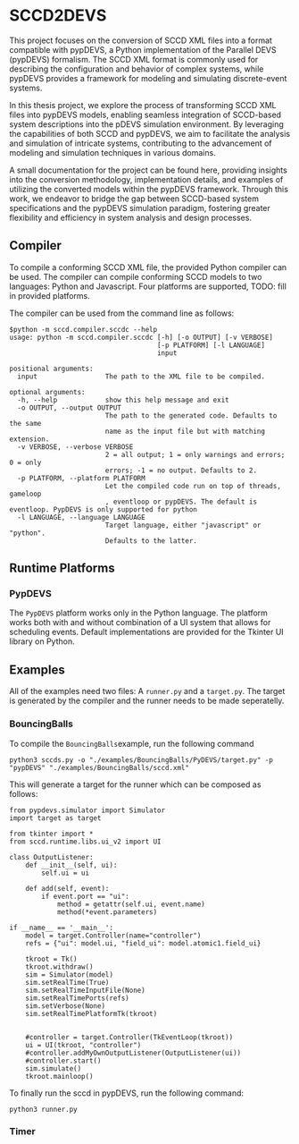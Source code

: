 # SCCD2DEVS
This project focuses on the conversion of SCCD XML files into a format compatible with pypDEVS, a Python implementation of the Parallel DEVS (pypDEVS) formalism. The SCCD XML format is commonly used for describing the configuration and behavior of complex systems, while pypDEVS provides a framework for modeling and simulating discrete-event systems.

In this thesis project, we explore the process of transforming SCCD XML files into pypDEVS models, enabling seamless integration of SCCD-based system descriptions into the pDEVS simulation environment. By leveraging the capabilities of both SCCD and pypDEVS, we aim to facilitate the analysis and simulation of intricate systems, contributing to the advancement of modeling and simulation techniques in various domains.

A small documentation for the project can be found here, providing insights into the conversion methodology, implementation details, and examples of utilizing the converted models within the pypDEVS framework. Through this work, we endeavor to bridge the gap between SCCD-based system specifications and the pypDEVS simulation paradigm, fostering greater flexibility and efficiency in system analysis and design processes.

## Compiler
To compile a conforming SCCD XML file, the provided Python compiler can be used. The compiler can compile conforming SCCD models to two languages: Python and Javascript. Four platforms are supported, TODO: fill in provided platforms.

The compiler can be used from the command line as follows:
```
$python -m sccd.compiler.sccdc --help
usage: python -m sccd.compiler.sccdc [-h] [-o OUTPUT] [-v VERBOSE]
                                     [-p PLATFORM] [-l LANGUAGE]
                                     input

positional arguments:
  input                 The path to the XML file to be compiled.

optional arguments:
  -h, --help            show this help message and exit
  -o OUTPUT, --output OUTPUT
                        The path to the generated code. Defaults to the same
                        name as the input file but with matching extension.
  -v VERBOSE, --verbose VERBOSE
                        2 = all output; 1 = only warnings and errors; 0 = only
                        errors; -1 = no output. Defaults to 2.
  -p PLATFORM, --platform PLATFORM
                        Let the compiled code run on top of threads, gameloop
                        , eventloop or pypDEVS. The default is eventloop. PypDEVS is only supported for python
  -l LANGUAGE, --language LANGUAGE
                        Target language, either "javascript" or "python".
                        Defaults to the latter.
```

## Runtime Platforms

### PypDEVS
The ```PypDEVS``` platform works only in the Python language. The platform works both with and without combination of a UI system that allows for scheduling events. Default implementations are provided for the Tkinter UI library on Python.

## Examples
All of the examples need two files: A ```runner.py``` and a ```target.py```. The target is generated by the compiler and the runner needs to be made seperatelly.

### BouncingBalls
To compile the ```BouncingBalls```example, run the following command

```
python3 sccds.py -o "./examples/BouncingBalls/PyDEVS/target.py" -p "pypDEVS" "./examples/BouncingBalls/sccd.xml"
```

This will generate a target for the runner which can be composed as follows:

```
from pypdevs.simulator import Simulator
import target as target

from tkinter import *
from sccd.runtime.libs.ui_v2 import UI

class OutputListener:
	def __init__(self, ui):
		self.ui = ui

	def add(self, event):
		if event.port == "ui":
			method = getattr(self.ui, event.name)
			method(*event.parameters)

if __name__ == '__main__':
	model = target.Controller(name="controller")
	refs = {"ui": model.ui, "field_ui": model.atomic1.field_ui}

	tkroot = Tk()
	tkroot.withdraw()
	sim = Simulator(model)
	sim.setRealTime(True)
	sim.setRealTimeInputFile(None)
	sim.setRealTimePorts(refs)
	sim.setVerbose(None)
	sim.setRealTimePlatformTk(tkroot)


	#controller = target.Controller(TkEventLoop(tkroot))
	ui = UI(tkroot, "controller")
	#controller.addMyOwnOutputListener(OutputListener(ui))
	#controller.start()
	sim.simulate()
	tkroot.mainloop()
```

To finally run the sccd in pypDEVS, run the following command:
```
python3 runner.py
```

### Timer